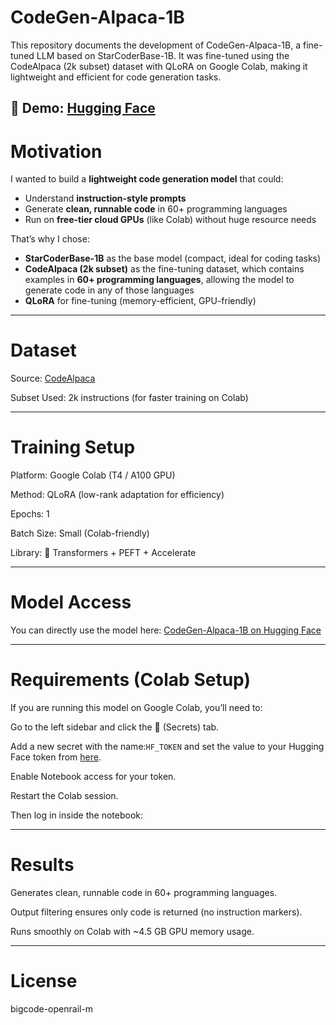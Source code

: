 # CodeGen-Alpaca-1B

This repository documents the development of CodeGen-Alpaca-1B, a fine-tuned LLM based on StarCoderBase-1B.
It was fine-tuned using the CodeAlpaca (2k subset) dataset with QLoRA on Google Colab, making it lightweight and efficient for code generation tasks.

🔗 Demo: [Hugging Face](https://huggingface.co/key-life/codegen-alpaca-1b)
---

# Motivation

I wanted to build a **lightweight code generation model** that could:  
- Understand **instruction-style prompts**  
- Generate **clean, runnable code** in 60+ programming languages  
- Run on **free-tier cloud GPUs** (like Colab) without huge resource needs  

That’s why I chose:  
- **StarCoderBase-1B** as the base model (compact, ideal for coding tasks)  
- **CodeAlpaca (2k subset)** as the fine-tuning dataset, which contains examples in **60+ programming languages**, allowing the model to generate code in any of those languages  
- **QLoRA** for fine-tuning (memory-efficient, GPU-friendly)

---

# Dataset

Source: [CodeAlpaca](https://huggingface.co/datasets/sahil2801/CodeAlpaca-20k)


Subset Used: 2k instructions (for faster training on Colab)

---

 # Training Setup
 
Platform: Google Colab (T4 / A100 GPU)


Method: QLoRA (low-rank adaptation for efficiency)


Epochs: 1


Batch Size: Small (Colab-friendly)


Library: 🤗 Transformers + PEFT + Accelerate

---

# Model Access
You can directly use the model here:
[CodeGen-Alpaca-1B on Hugging Face](https://huggingface.co/key-life/codegen-alpaca-1b)

---
# Requirements (Colab Setup)

If you are running this model on Google Colab, you’ll need to:

Go to the left sidebar and click the 🔑 (Secrets) tab.

Add a new secret with the name:`HF_TOKEN` and set the value to your Hugging Face token from [here](https://huggingface.co/settings/tokens).

Enable Notebook access for your token.

Restart the Colab session.

Then log in inside the notebook:

---

# Results
Generates clean, runnable code in 60+ programming languages.


Output filtering ensures only code is returned (no instruction markers).


Runs smoothly on Colab with ~4.5 GB GPU memory usage.

---

# License
bigcode-openrail-m





  
